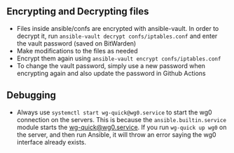 ## Encrypting and Decrypting files
- Files inside ansible/confs are encrypted with ansible-vault. In order to decrypt it, run `ansible-vault decrypt confs/iptables.conf` and enter the vault password (saved on BitWarden)
- Make modifications to the files as needed
- Encrypt them again using `ansible-vault encrypt confs/iptables.conf`
- To change the vault password, simply use a new password when encrypting again and also update the password in Github Actions

## Debugging
- Always use `systemctl start wg-quick@wg0.service` to start the wg0 connection on the servers. This is because the `ansible.builtin.service` module starts the wg-quick@wg0.service. If you run `wg-quick up wg0` on the server, and then run Ansible, it will throw an error saying the wg0 interface already exists. 
